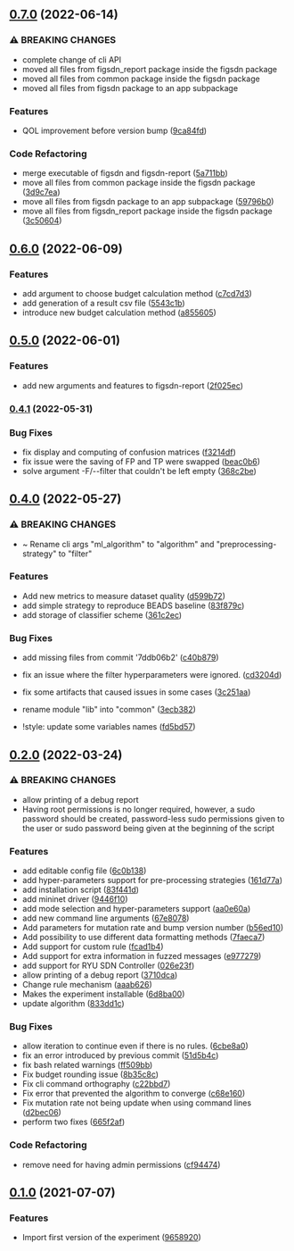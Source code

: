 ## [0.7.0](https://gitlab.uni.lu/rollando/feedback_loop_experiment/compare/0.6.0...0.7.0) (2022-06-14)


### ⚠ BREAKING CHANGES

* complete change of cli API
* moved all files from figsdn_report package inside the figsdn package
* moved all files from common package inside the figsdn package
* moved all files from figsdn package to an app subpackage

### Features

* QOL improvement before version bump ([9ca84fd](https://gitlab.uni.lu/rollando/feedback_loop_experiment/commit/9ca84fdef7a674cb954f1d4ca947b5787ab7115f))


### Code Refactoring

* merge executable of figsdn and figsdn-report ([5a711bb](https://gitlab.uni.lu/rollando/feedback_loop_experiment/commit/5a711bb01afcb40b7c414e9164ceadfcce2596da))
* move all files from common package inside the figsdn package ([3d9c7ea](https://gitlab.uni.lu/rollando/feedback_loop_experiment/commit/3d9c7ea78888853a26d1736b880921c97d57473c))
* move all files from figsdn package to an app subpackage ([59796b0](https://gitlab.uni.lu/rollando/feedback_loop_experiment/commit/59796b0fae9d139fc50ad1e58348ae39fb8f2cea))
* move all files from figsdn_report package inside the figsdn package ([3c50604](https://gitlab.uni.lu/rollando/feedback_loop_experiment/commit/3c5060493de568840faeec6bc238bb5988545311))

## [0.6.0](https://gitlab.uni.lu/rollando/feedback_loop_experiment/compare/0.5.0...0.6.0) (2022-06-09)


### Features

* add argument to choose budget calculation method ([c7cd7d3](https://gitlab.uni.lu/rollando/feedback_loop_experiment/commit/c7cd7d3768646fa3c15cb14a63288d79d7a9b50a))
* add generation of a result csv file ([5543c1b](https://gitlab.uni.lu/rollando/feedback_loop_experiment/commit/5543c1bf7438e11772f0d495b41b855046ad2e66))
* introduce new budget calculation method ([a855605](https://gitlab.uni.lu/rollando/feedback_loop_experiment/commit/a8556052910a0bbec4af3b20a8c29d707e12b0e8))

## [0.5.0](https://gitlab.uni.lu/rollando/feedback_loop_experiment/compare/0.4.1...0.5.0) (2022-06-01)


### Features

* add new arguments and features to figsdn-report ([2f025ec](https://gitlab.uni.lu/rollando/feedback_loop_experiment/commit/2f025eceabfa070c3d518285d3a48825012682b8))

### [0.4.1](https://gitlab.uni.lu/rollando/feedback_loop_experiment/compare/0.4.0...0.4.1) (2022-05-31)


### Bug Fixes

* fix display and computing of confusion matrices ([f3214df](https://gitlab.uni.lu/rollando/feedback_loop_experiment/commit/f3214dffe44687855a5dd4229d85d489d04a49d4))
* fix issue were the saving of FP and TP were swapped ([beac0b6](https://gitlab.uni.lu/rollando/feedback_loop_experiment/commit/beac0b69d3d606779ae6629bcebe96eb598fc9ad))
* solve argument -F/--filter that couldn't be left empty ([368c2be](https://gitlab.uni.lu/rollando/feedback_loop_experiment/commit/368c2bee5250027d728e2d14e02a606f84b550f8))

## [0.4.0](https://gitlab.uni.lu/rollando/feedback_loop_experiment/compare/0.3.0...0.4.0) (2022-05-27)


### ⚠ BREAKING CHANGES

* ~ Rename cli args "ml_algorithm" to "algorithm" and "preprocessing-strategy" to "filter"

### Features

* Add new metrics to measure dataset quality ([d599b72](https://gitlab.uni.lu/rollando/feedback_loop_experiment/commit/d599b72563a85784ff7b29ec02837a05508ea4ee))
* add simple strategy to reproduce BEADS baseline ([83f879c](https://gitlab.uni.lu/rollando/feedback_loop_experiment/commit/83f879c72ded4ca68e5305e09f7eb65a8dd558e7))
* add storage of classifier scheme ([361c2ec](https://gitlab.uni.lu/rollando/feedback_loop_experiment/commit/361c2ecb7a5b31c7b5b8548a1104a2691411266a))


### Bug Fixes

* add missing files from commit '7ddb06b2' ([c40b879](https://gitlab.uni.lu/rollando/feedback_loop_experiment/commit/c40b879fcf1cf47fd1027a204e3c857129872c8d))
* fix an issue where the filter hyperparameters were ignored. ([cd3204d](https://gitlab.uni.lu/rollando/feedback_loop_experiment/commit/cd3204d18970ccc1c8bbe97b7dc31ae8fb13df8d))
* fix some artifacts that caused issues in some cases ([3c251aa](https://gitlab.uni.lu/rollando/feedback_loop_experiment/commit/3c251aaa38112d9a4ce43195f72e3ed15243f2ab))
* rename module "lib" into "common" ([3ecb382](https://gitlab.uni.lu/rollando/feedback_loop_experiment/commit/3ecb38230544d93d5fdb705995610c27a3829204))


* !style: update some variables names ([fd5bd57](https://gitlab.uni.lu/rollando/feedback_loop_experiment/commit/fd5bd57b8e6562591879b2fb7c3bb50a079246f1))

## [0.2.0](https://gitlab.uni.lu/rollando/feedback_loop_experiment/compare/0.1.0...0.2.0) (2022-03-24)


### ⚠ BREAKING CHANGES

* allow printing of a debug report
* Having root permissions is no longer required, however, a sudo password should be created, password-less sudo permissions given to the user or sudo password being given at the beginning of the script

### Features

* add editable config file ([6c0b138](https://gitlab.uni.lu/rollando/feedback_loop_experiment/commit/6c0b138faf45b6803b040767562fb2ccfa612cd9))
* add hyper-parameters support for pre-processing strategies ([161d77a](https://gitlab.uni.lu/rollando/feedback_loop_experiment/commit/161d77afee46f4b08efe35b0ce414e1f8ecc13d3))
* add installation script ([83f441d](https://gitlab.uni.lu/rollando/feedback_loop_experiment/commit/83f441da4af9997e79c7dccbd405c3d1f895b28b))
* add mininet driver ([9446f10](https://gitlab.uni.lu/rollando/feedback_loop_experiment/commit/9446f106f659a9bf75be0a4c6b7860809d4657ca))
* add mode selection and hyper-parameters support ([aa0e60a](https://gitlab.uni.lu/rollando/feedback_loop_experiment/commit/aa0e60a9bbc1e367aea3d34e450f617d7e8eb64c))
* add new command line arguments ([67e8078](https://gitlab.uni.lu/rollando/feedback_loop_experiment/commit/67e807858ebf903be33c98917644a6f3e2e35ed2))
* Add parameters for mutation rate and bump version number ([b56ed10](https://gitlab.uni.lu/rollando/feedback_loop_experiment/commit/b56ed1017d4021a4dcacfcd6db508e7a8475984d))
* Add possibility to use different data formatting methods ([7faeca7](https://gitlab.uni.lu/rollando/feedback_loop_experiment/commit/7faeca776a7638b54fe2c04a794c480a83a441aa))
* Add support for custom rule ([fcad1b4](https://gitlab.uni.lu/rollando/feedback_loop_experiment/commit/fcad1b45963495ea578fd6b17a3ffec26adad739))
* Add support for extra information in fuzzed messages ([e977279](https://gitlab.uni.lu/rollando/feedback_loop_experiment/commit/e977279640cabfeccc3bd680318a6e9c051e901b))
* add support for RYU SDN Controller ([026e23f](https://gitlab.uni.lu/rollando/feedback_loop_experiment/commit/026e23fbf436530fb02483610df16e3d52f9657f))
* allow printing of a debug report ([3710dca](https://gitlab.uni.lu/rollando/feedback_loop_experiment/commit/3710dca9d7a47c5a8f24df4056de11d41c2dad24))
* Change rule mechanism ([aaab626](https://gitlab.uni.lu/rollando/feedback_loop_experiment/commit/aaab626df302d8aebd5644c5eb894cd18154970d))
* Makes the experiment installable ([6d8ba00](https://gitlab.uni.lu/rollando/feedback_loop_experiment/commit/6d8ba00886f9ffda70ca5c1d6a70baf946cde97d))
* update algorithm ([833dd1c](https://gitlab.uni.lu/rollando/feedback_loop_experiment/commit/833dd1cfc83486b94ba03683505b7ff29387aed8))


### Bug Fixes

* allow iteration to continue even if there is no rules. ([6cbe8a0](https://gitlab.uni.lu/rollando/feedback_loop_experiment/commit/6cbe8a05d1fd2b747a2df26dd1e6643e3b4fcc17))
* fix an error introduced by previous commit ([51d5b4c](https://gitlab.uni.lu/rollando/feedback_loop_experiment/commit/51d5b4cfa1605cceee0868442e955829704faec7))
* fix bash related warnings ([ff509bb](https://gitlab.uni.lu/rollando/feedback_loop_experiment/commit/ff509bb41a52411332a98b69b7cf15b49164876b))
* Fix budget rounding issue ([8b35c8c](https://gitlab.uni.lu/rollando/feedback_loop_experiment/commit/8b35c8cd23391c5f89e98aecf6fe045add4e7dbf))
* Fix cli command orthography ([c22bbd7](https://gitlab.uni.lu/rollando/feedback_loop_experiment/commit/c22bbd7aac5204c049ceff2eefe26a765d1373f3))
* Fix error that prevented the algorithm to converge ([c68e160](https://gitlab.uni.lu/rollando/feedback_loop_experiment/commit/c68e1600c1c77a9523845aeaad6aa644a04276b5))
* Fix mutation rate not being update when using command lines ([d2bec06](https://gitlab.uni.lu/rollando/feedback_loop_experiment/commit/d2bec06d497d8da5d940f3362e4360ecd4277809))
* perform two fixes ([665f2af](https://gitlab.uni.lu/rollando/feedback_loop_experiment/commit/665f2af66da1d146a5b8834e33baed70c72514c3))


### Code Refactoring

* remove need for having admin permissions ([cf94474](https://gitlab.uni.lu/rollando/feedback_loop_experiment/commit/cf944743a7db03eb0353aafbacdc3bba8f83e092))

## [0.1.0](https://gitlab.uni.lu/rollando/feedback_loop_experiment/compare/9658920c901086449693f92457bb036f8b42a7b1...0.1.0) (2021-07-07)


### Features

* Import first version of the experiment ([9658920](https://gitlab.uni.lu/rollando/feedback_loop_experiment/commit/9658920c901086449693f92457bb036f8b42a7b1))

